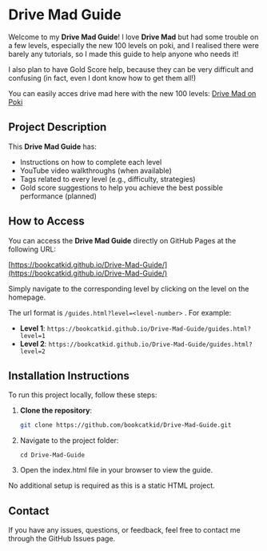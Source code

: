 # Drive Mad Guide

Welcome to my **Drive Mad Guide**! I love **Drive Mad** but had some trouble on a few levels, especially the new 100 levels on poki, and I realised there were barely any tutorials, so I made this guide to help anyone who needs it!

I also plan to have Gold Score help, because they can be very difficult and confusing (in fact, even I dont know how to get them all!)

You can easily acces drive mad here with the new 100 levels: [Drive Mad on Poki](https://poki.com/en/g/drive-mad)
## Project Description

This **Drive Mad Guide** has:

- Instructions on how to complete each level
- YouTube video walkthroughs (when available)
- Tags related to every level (e.g., difficulty, strategies)
- Gold score suggestions to help you achieve the best possible performance (planned)

## How to Access

You can access the **Drive Mad Guide** directly on GitHub Pages at the following URL:

[https://bookcatkid.github.io/Drive-Mad-Guide/](https://bookcatkid.github.io/Drive-Mad-Guide/)

Simply navigate to the corresponding level by clicking on the level on the homepage.

The url format is `/guides.html?level=<level-number>` . For example:

- **Level 1**: `https://bookcatkid.github.io/Drive-Mad-Guide/guides.html?level=1`
- **Level 2**: `https://bookcatkid.github.io/Drive-Mad-Guide/guides.html?level=2`

## Installation Instructions

To run this project locally, follow these steps:

1. **Clone the repository**:
   ```bash
   git clone https://github.com/bookcatkid/Drive-Mad-Guide.git
   ```
2. Navigate to the project folder:
   ```
   cd Drive-Mad-Guide
   ```
3. Open the index.html file in your browser to view the guide.

No additional setup is required as this is a static HTML project.

## Contact

If you have any issues, questions, or feedback, feel free to contact me through the GitHub Issues page.
